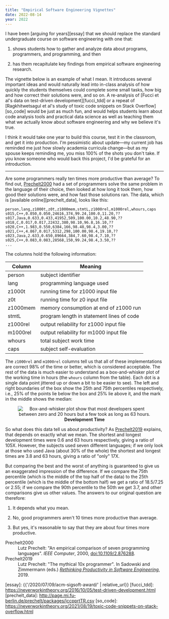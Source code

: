 ```yaml
---
title: "Empirical Software Engineering Vignettes"
date: 2022-08-14
year: 2022
---
```


I have been [arguing for years][essay]
that we should replace the standard undergraduate course on software engineering
with one that:

1.  shows students how to gather and analyze data about programs, programmers, and programming,
    and then

2.  has them recapitulate key findings from empirical software engineering research.

The vignette below is an example of what I mean.
It introduces several important ideas
and would naturally lead into in-class analysis of
how quickly the students themselves could complete some small tasks,
how big and how correct their solutions were,
and so on.
A re-analysis of [Fucci et al's data on test-driven development][fucci_tdd]
or a repeat of [Ragkhitwetsagul et al's study of toxic code snippets on Stack Overflow][so_code]
would be just as much fun,
and would helps students learn about code analysis tools and practical data science
as well as teaching them what we actually know about software engineering
and why we believe it's true.

I think it would take one year to build this course,
test it in the classroom,
and get it into production.
I'm pessimistic about update—my current job has reminded me
just how slowly academia curricula change—but as my spouse keeps reminding me,
you miss 100% of the shots you don't take.
If you know someone who would back this project,
I'd be grateful for an introduction.

<hr/>

Are some programmers really ten times more productive than average?
To find out,
[Prechelt2000](#Prechelt2000)
had a set of programmers solve the same problem in the language of their choice,
then looked at how long it took them,
how good their solutions were,
and how fast those solutions ran.
The data,
which is [available online][prechelt_data],
looks like this:

```
person,lang,z1000t,z0t,z1000mem,stmtL,z1000rel,m1000rel,whours,caps
s015,C++,0.050,0.050,24616,374,99.24,100.0,11.20,??
s017,Java,0.633,0.433,41952,509,100.00,10.2,48.90,??
s018,C,0.017,0.017,22432,380,98.10,96.8,16.10,??
s020,C++,1.983,0.550,6384,166,98.48,98.4,3.00,??
s021,C++,4.867,0.017,5312,298,100.00,98.4,19.10,??
s023,Java,2.633,0.650,89664,384,7.60,98.4,7.10,??
s025,C++,0.083,0.083,28568,150,99.24,98.4,3.50,??
...
```

The columns hold the following information:

| Column | Meaning |
| ------ | ------- |
| person | subject identifier |
| lang | programming language used |
| z1000t | running time for z1000 input file |
| z0t | running time for z0 input file |
| z1000mem | memory consumption at end of z1000 run |
| stmtL | program length in statement lines of code |
| z1000rel | output reliability for z1000 input file |
| m1000rel | output reliability for m1000 input file |
| whours | total subject work time |
| caps | subject self-evaluation |

The `z1000rel` and `m1000rel` columns tell us that
all of these implementations are correct 98% of the time or better,
which is considered acceptable.
The rest of the data is much easier to understand as a box-and-whisker plot
of the working time in hours (the `whours` column from the table).
Each dot is a single data point
jittered up or down a bit to be easier to see).
The left and right boundaries of the box show the 25th and 75th percentiles respectively,
i.e., 25% of the points lie below the box and 25% lie above it,
and the mark in the middle shows the median:

<div align="center">
<figure>
<img src="{{'/files/2022/prechelt-boxplot.svg' | relative_url}}" alt="Box-and-whisker plot show that most developers spent between zero and 20 hours but a few took as long as 63 hours.">
<figcaption><strong>Development Time</strong></figcaption>
</figure>
</div>

So what does this data tell us about productivity?
As [Prechelt2019](#Prechelt2019) explains,
that depends on exactly what we mean.
The shortest and longest development times were 0.6 and 63 hours respectively,
giving a ratio of 105X.
However,
the subjects used seven different languages;
if we only look at those who used Java (about 30% of the whole)
the shortest and longest times are 3.8 and 63 hours,
giving a ratio of "only" 17X.

But comparing the best and the worst of anything is guaranteed to give us
an exaggerated impression of the difference.
If we compare the 75th percentile (which is the middle of the top half of the data)
to the 25th percentile (which is the middle of the bottom half)
we get a ratio of 18.5/7.25 or 2.55;
if we compare the 90th percentile to the 50th we get 3.7,
and other comparisons give us other values.
The answers to our original question are therefore:

1.  It depends what you mean.

2.  No, good programmers aren't 10 times more productive than average.

3.  But yes, it's reasonable to say that they are about four times more productive.

<dl>
<dt id="Prechelt2000">Prechelt2000</dt>
<dd>
Lutz Prechelt:
"An empirical comparison of seven programming languages".
<em>IEEE Computer</em>,
2000,
<a href="https://doi.org/10.1109/2.876288">doi:10.1109/2.876288</a>.
</dd>

<dt id="Prechelt2019">Prechelt2019</dt>
<dd>
Lutz Prechelt:
"The mythical 10x programmer".
In Sadowski and Zimmermann (eds.)
<a href="https://link.springer.com/book/10.1007/978-1-4842-4221-6"><em>Rethinking Productivity in Software Engineering</em></a>,
2019.
</dd>

</dl>

[essay]: {{'/2020/07/09/acm-sigsoft-award/' | relative_url}}
[fucci_tdd]: https://neverworkintheory.org/2016/10/05/test-driven-development.html
[prechelt_data]: http://page.mi.fu-berlin.de/prechelt/packages/jccpprtTR.csv
[so_code]: https://neverworkintheory.org/2021/08/19/toxic-code-snippets-on-stack-overflow.html
